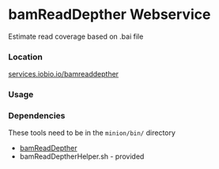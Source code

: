# bamReadDepther Webservice
Estimate read coverage based on .bai file

### Location
[services.iobio.io/bamreaddepther](http://services.iobio.io/bamreaddepther)

### Usage

### Dependencies
These tools need to be in the ```minion/bin/``` directory
 * [bamReadDepther](https://github.com/chmille4/bamReadDepther/blob/master/README.md)
 * bamReadDeptherHelper.sh - provided